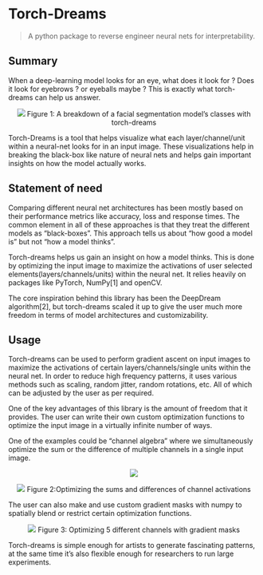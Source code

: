 # Torch-Dreams 
> A python package to reverse engineer neural nets for interpretability. 

## Summary
When a deep-learning model looks for an eye, what does it look for ? Does it look for eyebrows ? or eyeballs maybe ? This is exactly what torch-dreams can help us answer.

<p align="center">
<img src = "https://github.com/Mayukhdeb/torch-dreams/blob/joss-paper/images/paper/face_segmentation_breakdown_with_torch_dreams.jpg?raw=true"> Figure 1: A breakdown of a facial segmentation model’s classes with torch-dreams
</p>

Torch-Dreams is a tool that helps visualize what each layer/channel/unit within a neural-net looks for in an input image. These visualizations help in breaking the black-box like nature of neural nets and helps gain important insights on how the model actually works. 

## Statement of need

Comparing different neural net architectures has been mostly based on their performance metrics like accuracy, loss and response times. The common element in all of these approaches is that they treat the different models as “black-boxes”. This approach tells us about “how good a model is” but not “how a model thinks”. 

Torch-dreams helps us gain an insight on how a model thinks. This is done by optimizing the input image to maximize the activations of user selected elements(layers/channels/units) within the neural net. It relies heavily on packages like PyTorch, NumPy[1] and openCV. 

The core inspiration behind this library has been the DeepDream algorithm[2], but torch-dreams scaled it up to give the user much more freedom in terms of model architectures and customizability. 

## Usage


Torch-dreams can be used to perform gradient ascent on input images to maximize the activations of certain layers/channels/single units within the neural net. In order to reduce high frequency patterns, it uses various methods such as scaling, random jitter, random rotations, etc. All of which can be adjusted by the user as per required.

One of the key advantages of this library is the amount of freedom that it provides. The user can write their own custom optimization functions to optimize the input image in a virtually infinite number of ways. 

One of the examples could be “channel algebra” where we simultaneously optimize the sum or the difference of multiple channels in a single input image.  

<p align="center">
<img src = "https://github.com/Mayukhdeb/torch-dreams/blob/joss-paper/images/paper/algebra_1.jpg?raw=true">
</p>

<p align="center">
<img src = "https://github.com/Mayukhdeb/torch-dreams/blob/joss-paper/images/paper/algebra_2.jpg?raw=true"> Figure 2:Optimizing the sums and differences of channel activations
</p>

The user can also make and use custom gradient masks with numpy to spatially blend or restrict certain optimization functions.

<p align="center">
<img src = "https://github.com/Mayukhdeb/torch-dreams/blob/joss-paper/images/paper/grad_mask.jpg?raw=true">
Figure 3: Optimizing 5 different channels with gradient masks
</p>

Torch-dreams is simple enough for artists to generate fascinating patterns, at the same time it’s also flexible enough for researchers to run large experiments.